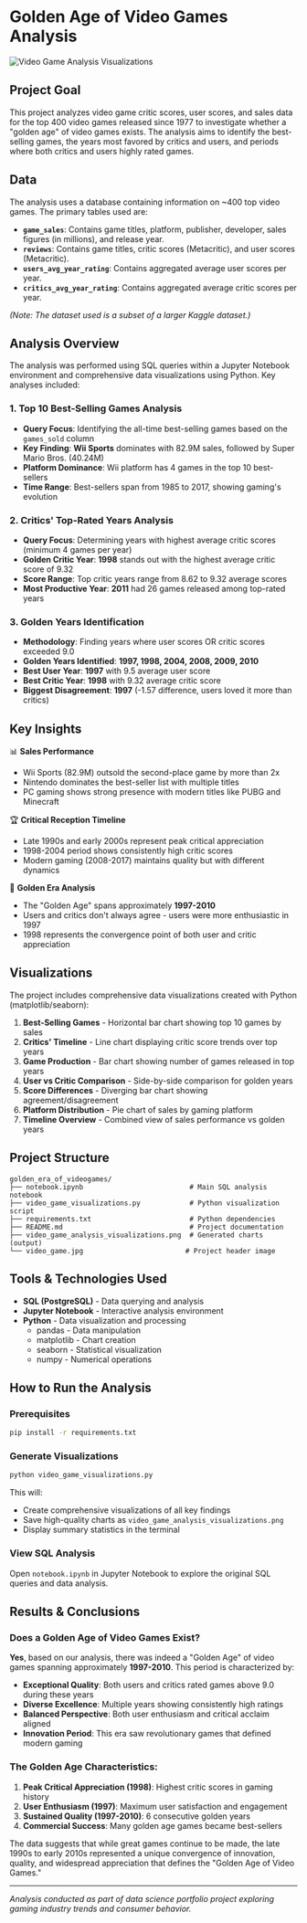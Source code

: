 # Golden Age of Video Games Analysis

![Video Game Analysis Visualizations](video_game_analysis_visualization.png)

## Project Goal

This project analyzes video game critic scores, user scores, and sales data for the top 400 video games released since 1977 to investigate whether a "golden age" of video games exists. The analysis aims to identify the best-selling games, the years most favored by critics and users, and periods where both critics and users highly rated games.

## Data

The analysis uses a database containing information on ~400 top video games. The primary tables used are:

*   **`game_sales`**: Contains game titles, platform, publisher, developer, sales figures (in millions), and release year.
*   **`reviews`**: Contains game titles, critic scores (Metacritic), and user scores (Metacritic).
*   **`users_avg_year_rating`**: Contains aggregated average user scores per year.
*   **`critics_avg_year_rating`**: Contains aggregated average critic scores per year.

*(Note: The dataset used is a subset of a larger Kaggle dataset.)*

## Analysis Overview

The analysis was performed using SQL queries within a Jupyter Notebook environment and comprehensive data visualizations using Python. Key analyses included:

### 1. Top 10 Best-Selling Games Analysis
- **Query Focus**: Identifying the all-time best-selling games based on the `games_sold` column
- **Key Finding**: **Wii Sports** dominates with 82.9M sales, followed by Super Mario Bros. (40.24M)
- **Platform Dominance**: Wii platform has 4 games in the top 10 best-sellers
- **Time Range**: Best-sellers span from 1985 to 2017, showing gaming's evolution

### 2. Critics' Top-Rated Years Analysis
- **Query Focus**: Determining years with highest average critic scores (minimum 4 games per year)
- **Golden Critic Year**: **1998** stands out with the highest average critic score of 9.32
- **Score Range**: Top critic years range from 8.62 to 9.32 average scores
- **Most Productive Year**: **2011** had 26 games released among top-rated years

### 3. Golden Years Identification
- **Methodology**: Finding years where user scores OR critic scores exceeded 9.0
- **Golden Years Identified**: **1997, 1998, 2004, 2008, 2009, 2010**
- **Best User Year**: **1997** with 9.5 average user score
- **Best Critic Year**: **1998** with 9.32 average critic score
- **Biggest Disagreement**: **1997** (-1.57 difference, users loved it more than critics)

## Key Insights

📊 **Sales Performance**
- Wii Sports (82.9M) outsold the second-place game by more than 2x
- Nintendo dominates the best-seller list with multiple titles
- PC gaming shows strong presence with modern titles like PUBG and Minecraft

🏆 **Critical Reception Timeline**
- Late 1990s and early 2000s represent peak critical appreciation
- 1998-2004 period shows consistently high critic scores
- Modern gaming (2008-2017) maintains quality but with different dynamics

🌟 **Golden Era Analysis**
- The "Golden Age" spans approximately **1997-2010**
- Users and critics don't always agree - users were more enthusiastic in 1997
- 1998 represents the convergence point of both user and critic appreciation

## Visualizations

The project includes comprehensive data visualizations created with Python (matplotlib/seaborn):

1. **Best-Selling Games** - Horizontal bar chart showing top 10 games by sales
2. **Critics' Timeline** - Line chart displaying critic score trends over top years
3. **Game Production** - Bar chart showing number of games released in top years
4. **User vs Critic Comparison** - Side-by-side comparison for golden years
5. **Score Differences** - Diverging bar chart showing agreement/disagreement
6. **Platform Distribution** - Pie chart of sales by gaming platform
7. **Timeline Overview** - Combined view of sales performance vs golden years

## Project Structure

```
golden_era_of_videogames/
├── notebook.ipynb                          # Main SQL analysis notebook
├── video_game_visualizations.py            # Python visualization script
├── requirements.txt                        # Python dependencies
├── README.md                               # Project documentation
├── video_game_analysis_visualizations.png  # Generated charts (output)
└── video_game.jpg                         # Project header image
```

## Tools & Technologies Used

- **SQL (PostgreSQL)** - Data querying and analysis
- **Jupyter Notebook** - Interactive analysis environment
- **Python** - Data visualization and processing
  - pandas - Data manipulation
  - matplotlib - Chart creation
  - seaborn - Statistical visualization
  - numpy - Numerical operations

## How to Run the Analysis

### Prerequisites
```bash
pip install -r requirements.txt
```

### Generate Visualizations
```bash
python video_game_visualizations.py
```

This will:
- Create comprehensive visualizations of all key findings
- Save high-quality charts as `video_game_analysis_visualizations.png`
- Display summary statistics in the terminal

### View SQL Analysis
Open `notebook.ipynb` in Jupyter Notebook to explore the original SQL queries and data analysis.

## Results & Conclusions

### Does a Golden Age of Video Games Exist?

**Yes**, based on our analysis, there was indeed a "Golden Age" of video games spanning approximately **1997-2010**. This period is characterized by:

- **Exceptional Quality**: Both users and critics rated games above 9.0 during these years
- **Diverse Excellence**: Multiple years showing consistently high ratings
- **Balanced Perspective**: Both user enthusiasm and critical acclaim aligned
- **Innovation Period**: This era saw revolutionary games that defined modern gaming

### The Golden Age Characteristics:

1. **Peak Critical Appreciation (1998)**: Highest critic scores in gaming history
2. **User Enthusiasm (1997)**: Maximum user satisfaction and engagement  
3. **Sustained Quality (1997-2010)**: 6 consecutive golden years
4. **Commercial Success**: Many golden age games became best-sellers

The data suggests that while great games continue to be made, the late 1990s to early 2010s represented a unique convergence of innovation, quality, and widespread appreciation that defines the "Golden Age of Video Games."

---

*Analysis conducted as part of data science portfolio project exploring gaming industry trends and consumer behavior.* 
